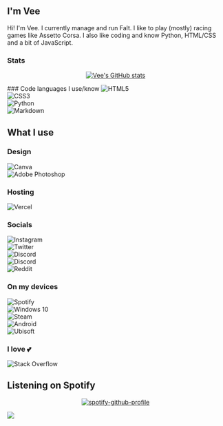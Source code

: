 ## I'm Vee

Hi! I'm Vee. I currently manage and run Falt. I like to play (mostly) racing games like Assetto Corsa. I also like coding and know Python, HTML/CSS and a bit of JavaScript.
### Stats
<div align="middle">

[![Vee's GitHub stats](https://github-readme-stats.vercel.app/api?username=vee-git&count_private=true&theme=buefy)](https://github.com/anuraghazra/github-readme-stats)

</div>
### Code languages I use/know
<img alt="HTML5" src="https://img.shields.io/badge/html5%20-%23E34F26.svg?&style=for-the-badge&logo=html5&logoColor=white"/> <br>
<img alt="CSS3" src="https://img.shields.io/badge/css3%20-%231572B6.svg?&style=for-the-badge&logo=css3&logoColor=white"/> <br>
<img alt="Python" src="https://img.shields.io/badge/python%20-%2314354C.svg?&style=for-the-badge&logo=python&logoColor=white"/> <br>
<img alt="Markdown" src="https://img.shields.io/badge/markdown-%23000000.svg?&style=for-the-badge&logo=markdown&logoColor=white"/><br>

## What I use 

### Design
<img alt="Canva" src="https://img.shields.io/badge/Canva%20-%2300C4CC.svg?&style=for-the-badge&logo=Canva&logoColor=white"/> <br>
<img alt="Adobe Photoshop" src="https://img.shields.io/badge/adobe%20photoshop%20-%2331A8FF.svg?&style=for-the-badge&logo=adobe%20photoshop&logoColor=white"/><br>

### Hosting
<img alt="Vercel" src="https://img.shields.io/badge/vercel%20-%23000000.svg?&style=for-the-badge&logo=vercel&logoColor=white"/><br>

### Socials
<img alt="Instagram" src="https://img.shields.io/badge/@joost_van_der_doos%20-%23E4405F.svg?&style=for-the-badge&logo=Instagram&logoColor=white"/> <br>
<img alt="Twitter" src="https://img.shields.io/badge/@VeeTheTV%20-%231DA1F2.svg?&style=for-the-badge&logo=Twitter&logoColor=white"/> <br>
<img alt="Discord" src="https://img.shields.io/badge/invite.falt.ml%20-%237289DA.svg?&style=for-the-badge&logo=discord&logoColor=white"/> <br>
<img alt="Discord" src="https://img.shields.io/badge/discord.gg/dankers%20-%237289DA.svg?&style=for-the-badge&logo=discord&logoColor=white"/> <br>
<img alt="Reddit" src="https://img.shields.io/badge/u/KarVeeJar-FF4500?style=for-the-badge&logo=reddit&logoColor=white" /><br>

### On my devices
<img alt="Spotify" src="https://img.shields.io/badge/Spotify-1ED760?style=for-the-badge&logo=spotify&logoColor=white" /> <br>
<img alt="Windows 10" src="https://img.shields.io/badge/Windows-0078D6?style=for-the-badge&logo=windows&logoColor=white" /> <br>
<img alt="Steam" src="https://img.shields.io/badge/steam%20-%23000000.svg?&style=for-the-badge&logo=steam&logoColor=white"/> <br>
<img alt="Android" src="https://img.shields.io/badge/Android-3DDC84?style=for-the-badge&logo=android&logoColor=white" /> <br>
<img alt="Ubisoft" src="https://img.shields.io/badge/Ubisoft%20-%23F5F5F5.svg?&style=for-the-badge&logo=Ubisoft&logoColor=black"/><br>

### I love 💕
<img alt="Stack Overflow" src="https://img.shields.io/badge/-Stack%20overflow-FE7A16?style=for-the-badge&logo=stack-overflow&logoColor=white"/><br>

## Listening on Spotify
<div align="middle">

[![spotify-github-profile](https://spotify-github-profile.vercel.app/api/view?uid=18s4bz9f7vrjj7q68ks2oaqg0&cover_image=true&theme=compact)](https://spotify-github-profile.vercel.app/api/view?uid=18s4bz9f7vrjj7q68ks2oaqg0&redirect=true)

</div>
<img src="https://komarev.com/ghpvc/?username=vee-git&&style=flat-square" align="center" />

</div>  

